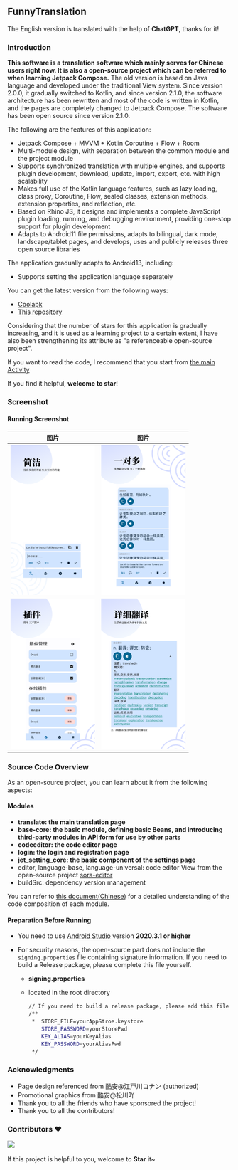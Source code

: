 ## FunnyTranslation

The English version is translated with the help of **ChatGPT**, thanks for it!

### Introduction

**This software is a translation software which mainly serves for Chinese users right now. It is also a open-source project which can be referred to when learning Jetpack Compose.** The old version is based on Java language and developed under the traditional View system. Since version 2.0.0, it gradually switched to Kotlin, and since version 2.1.0, the software architecture has been rewritten and most of the code is written in Kotlin, and the pages are completely changed to Jetpack Compose. The software has been open source since version 2.1.0.

The following are the features of this application:

- Jetpack Compose + MVVM + Kotlin Coroutine + Flow + Room
- Multi-module design, with separation between the common module and the project module
- Supports synchronized translation with multiple engines, and supports plugin development, download, update, import, export, etc. with high scalability
- Makes full use of the Kotlin language features, such as lazy loading, class proxy, Coroutine, Flow, sealed classes, extension methods, extension properties, and reflection, etc.
- Based on Rhino JS, it designs and implements a complete JavaScript plugin loading, running, and debugging environment, providing one-stop support for plugin development
- Adapts to Android11 file permissions, adapts to bilingual, dark mode, landscape/tablet pages, and develops, uses and publicly releases three open source libraries

The application gradually adapts to Android13, including:

- Supports setting the application language separately

You can get the latest version from the following ways:

- [Coolapk](https://www.coolapk.com/apk/com.funny.translation)
- [This repository](https://chat.openai.com/translate/release/translate-release.apk)

Considering that the number of stars for this application is gradually increasing, and it is used as a learning project to a certain extent, I have also been strengthening its attribute as "a referenceable open-source project".

If you want to read the code, I recommend that you start from [the main Activity](https://chat.openai.com/chat/translate/src/main/java/com/funny/translation/translate/TransActivity.kt)

If you find it helpful, **welcome to star**!

### Screenshot

#### Running Screenshot

| 图片                                                         | 图片                                                         |
| ------------------------------------------------------------ | ------------------------------------------------------------ |
| <img src="./screenshot/1.png" alt="Screenshot_2021-11-07-22-37-33-814_com.funny.tran" style="zoom:33%;" /> | <img src="./screenshot/2.png" alt="Screenshot_2021-11-07-22-39-18-201_com.funny.tran" style="zoom:33%;" /> |
| <img src="./screenshot/3.png" alt="Screenshot_2021-11-07-22-40-16-339_com.funny.tran" style="zoom:33%;" /> | <img src="./screenshot/4.png" alt="IMG_20211107_223720" style="zoom:33%;" /> |



### Source Code Overview

As an open-source project, you can learn about it from the following aspects:

#### Modules

- **translate: the main translation page**
- **base-core: the basic module, defining basic Beans, and introducing third-party modules in API form for use by other parts**
- **codeeditor: the code editor page**
- **login: the login and registration page**
- **jet_setting_core: the basic component of the settings page**
- editor, language-base, language-universal: code editor View from the open-source project [sora-editor](https://github.com/Rosemoe/sora-editor)
- buildSrc: dependency version management

You can refer to [this document(Chinese)](https://chat.openai.com/chat/detail_introduction.md) for a detailed understanding of the code composition of each module.

#### Preparation Before Running

- You need to use [Android Studio](https://developer.android.com/studio/) version **2020.3.1 or higher**

- For security reasons, the open-source part does not include the `signing.properties` file containing signature information. If you need to build a Release package, please complete this file yourself.

  - **signing.properties**

  - located in the root directory

    ```bash
    // If you need to build a release package, please add this file yourself in the project root directory
    /**
     *  STORE_FILE=yourAppStroe.keystore
        STORE_PASSWORD=yourStorePwd
        KEY_ALIAS=yourKeyAlias
        KEY_PASSWORD=yourAliasPwd
     */
    ```

### Acknowledgments

- Page design referenced from 酷安@江戸川コナン (authorized)
- Promotional graphics from 酷安@松川吖
- Thank you to all the friends who have sponsored the project!
- Thank you to all the contributors!

### Contributors ❤

<a href="https://github.com/FunnySaltyFish/FunnyTranslation/graphs/contributors">   <img src="https://contrib.rocks/image?repo=FunnySaltyFish/FunnyTranslation" /> </a>

If this project is helpful to you, welcome to **Star** it~